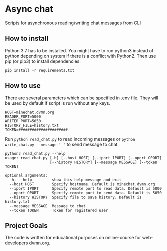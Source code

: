 # Async chat

Scripts for asynchronous reading/writing chat messages from CLI


## How to install

Python 3.7 has to be installed. You might have to run python3 instead of python depending on system if there is a conflict with Python2. Then use pip (or pip3) to install dependencies:

```commandline
pip install -r requirements.txt
```
## How to use

There are several parameters which can be specified in .env file. They will be used by default if script is run without any keys.

```
HOST=minechat.dvmn.org
READER_PORT=5000
WRITER_PORT=5050
HISTORY_FILE=history.txt
TOKEN=######################
```

Run `python read_chat.py` to read incoming messages or `python write_chat.py --message ' '` to send message to chat.

```
python3 read_chat.py --help
usage: read_chat.py [-h] [--host HOST] [--iport IPORT] [--oport OPORT]
                    [--history HISTORY] [--message MESSAGE] [--token TOKEN]

optional arguments:
  -h, --help         show this help message and exit
  --host HOST        Specify hostname. Default is minechat.dvmn.org
  --iport IPORT      Specify remote port to read data. Default is 5000
  --oport OPORT      Specify remote port to send data. Default is 5050
  --history HISTORY  Specify file to save history. Default is history.txt
  --message MESSAGE  Message to chat
  --token TOKEN      Token for registered user
```


## Project Goals

The code is written for educational purposes on online-course for web-developers [dvmn.org](https://dvmn.org/).
